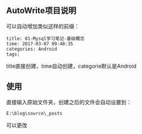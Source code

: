 ## AutoWrite项目说明

可以自动增加类似这样的前缀：

```
title: 01-Mysql学习笔记-基础概念
time: 2017-03-07 09:48:35
categories: Android
tags: 
```

title直接创建，time自动创建，categorie默认是Android



## 使用

直接输入原始文件夹，创建之后的文件会自动设置到：

```
E:\blog\source\_posts
```

可以更改